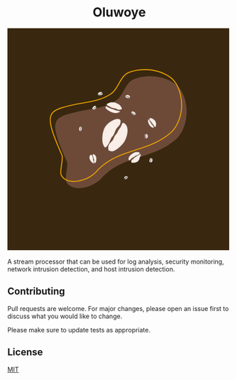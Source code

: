 <center> <h1>
  Oluwoye
  </h1>  </center>



![our essence](images/oluwoye.png)

A stream processor that can be used for log analysis, security monitoring, network intrusion detection, and host intrusion detection.


## Contributing

Pull requests are welcome. For major changes, please open an issue first
to discuss what you would like to change.

Please make sure to update tests as appropriate.

## License

[MIT](https://choosealicense.com/licenses/mit/)